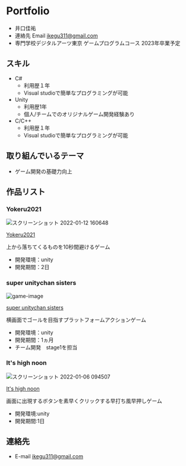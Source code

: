 # Portfolio

- 井口佳祐
- 連絡先 Email [ikegu311@gmail.com](ikegu311@gmail.com)
- 専門学校デジタルアーツ東京 ゲームプログラムコース 2023年卒業予定

## スキル
- C#
  - 利用歴１年
  - Visual studioで簡単なプログラミングが可能
- Unity
  - 利用歴1年
  - 個人/チームでのオリジナルゲーム開発経験あり
- C/C++
  - 利用歴１年
  - Visual studioで簡単なプログラミングが可能

## 取り組んでいるテーマ
- ゲーム開発の基礎力向上

## 作品リスト

### Yokeru2021
![スクリーンショット 2022-01-12 160648](https://user-images.githubusercontent.com/82490581/149080201-d90b329f-093c-4bf8-be12-1b780413a56b.png)


[Yokeru2021](https://unityroom.com/games/yokeru2021)

上から落ちてくるものを10秒間避けるゲーム

- 開発環境：unity
- 開発期間：2日

###  super unitychan sisters
![game-image](https://user-images.githubusercontent.com/82490581/150061975-333adeb4-8433-443f-aacb-07ee51ca5cb8.jpg)

[super unitychan sisters]()

横画面でゴールを目指すプラットフォームアクションゲーム

- 開発環境：unity
- 開発期間：1ヵ月
- チーム開発　stage1を担当

### It's high noon
![スクリーンショット 2022-01-06 094507](https://user-images.githubusercontent.com/82490581/150062643-8eba44c8-4d4b-4ecd-98ff-ec31167ee2d3.png)

[It's high noon](https://unityroom.com/games/itshighnoon)

画面に出現するボタンを素早くクリックする早打ち風早押しゲーム

- 開発環境:unity
- 開発期間:1日

## 連絡先
- E-mail [ikegu311@gmail.com](ikegu311@gmail.com)
